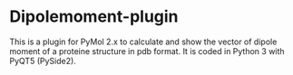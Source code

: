 # Dipolemoment-plugin
This is a plugin for PyMol 2.x to calculate and show the vector of dipole moment of a proteine structure in pdb format. It is coded in Python 3 with PyQT5 (PySide2).  
